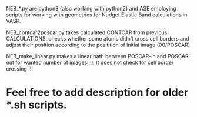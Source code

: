 
NEB_*.py are python3 (also working with python2) and ASE employing scripts for working with geometries for Nudget Elastic Band calculations in VASP.

NEB_contcar2poscar.py takes calculated CONTCAR from previous CALCULATIONS, checks whether some atoms didn't cross cell borders and adjust their position
according to the positition of initial image (00/POSCAR)

NEB_make_linear.py makes a linear path between POSCAR-in and POSCAR-out for wanted number of images. !!! It does not check for cell border crossing !!! 

# Feel free to add description for older *.sh scripts.
